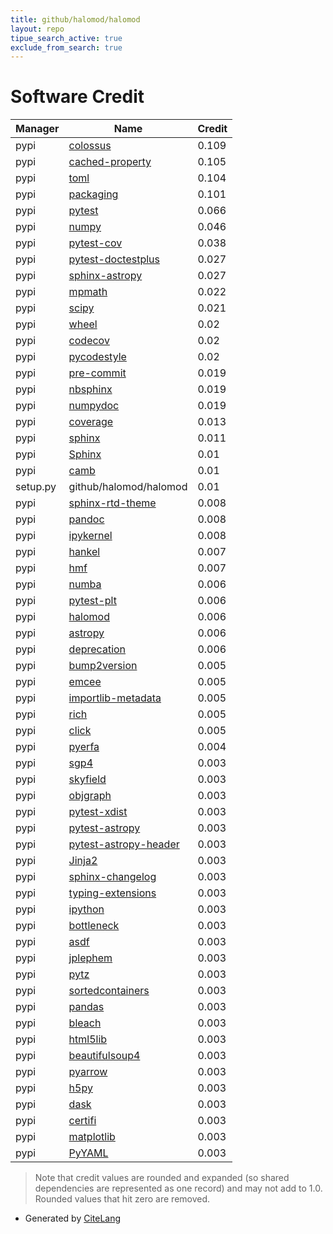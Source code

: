 ```yaml
---
title: github/halomod/halomod
layout: repo
tipue_search_active: true
exclude_from_search: true
---
```

# Software Credit

|Manager|Name|Credit|
|-------|----|------|
|pypi|[colossus](https://bitbucket.org/bdiemer/colossus)|0.109|
|pypi|[cached-property](https://github.com/pydanny/cached-property)|0.105|
|pypi|[toml](https://github.com/uiri/toml)|0.104|
|pypi|[packaging](https://pypi.org/project/packaging)|0.101|
|pypi|[pytest](https://pypi.org/project/pytest)|0.066|
|pypi|[numpy](https://pypi.org/project/numpy)|0.046|
|pypi|[pytest-cov](https://pypi.org/project/pytest-cov)|0.038|
|pypi|[pytest-doctestplus](https://pypi.org/project/pytest-doctestplus)|0.027|
|pypi|[sphinx-astropy](https://pypi.org/project/sphinx-astropy)|0.027|
|pypi|[mpmath](http://mpmath.org/)|0.022|
|pypi|[scipy](https://pypi.org/project/scipy)|0.021|
|pypi|[wheel](https://pypi.org/project/wheel)|0.02|
|pypi|[codecov](https://pypi.org/project/codecov)|0.02|
|pypi|[pycodestyle](https://pypi.org/project/pycodestyle)|0.02|
|pypi|[pre-commit](https://github.com/pre-commit/pre-commit)|0.019|
|pypi|[nbsphinx](https://pypi.org/project/nbsphinx)|0.019|
|pypi|[numpydoc](https://pypi.org/project/numpydoc)|0.019|
|pypi|[coverage](https://pypi.org/project/coverage)|0.013|
|pypi|[sphinx](https://pypi.org/project/sphinx)|0.011|
|pypi|[Sphinx](https://pypi.org/project/Sphinx)|0.01|
|pypi|[camb](https://pypi.org/project/camb)|0.01|
|setup.py|github/halomod/halomod|0.01|
|pypi|[sphinx-rtd-theme](https://pypi.org/project/sphinx-rtd-theme)|0.008|
|pypi|[pandoc](https://pypi.org/project/pandoc)|0.008|
|pypi|[ipykernel](https://pypi.org/project/ipykernel)|0.008|
|pypi|[hankel](https://github.com/steven-murray/hankel)|0.007|
|pypi|[hmf](https://github.com/steven-murray/hmf)|0.007|
|pypi|[numba](https://numba.pydata.org)|0.006|
|pypi|[pytest-plt](https://pypi.org/project/pytest-plt)|0.006|
|pypi|[halomod](https://github.com/steven-murray/halomod)|0.006|
|pypi|[astropy](http://astropy.org)|0.006|
|pypi|[deprecation](http://deprecation.readthedocs.io/)|0.006|
|pypi|[bump2version](https://pypi.org/project/bump2version)|0.005|
|pypi|[emcee](https://pypi.org/project/emcee)|0.005|
|pypi|[importlib-metadata](https://pypi.org/project/importlib-metadata)|0.005|
|pypi|[rich](https://pypi.org/project/rich)|0.005|
|pypi|[click](https://pypi.org/project/click)|0.005|
|pypi|[pyerfa](https://github.com/liberfa/pyerfa)|0.004|
|pypi|[sgp4](https://pypi.org/project/sgp4)|0.003|
|pypi|[skyfield](https://pypi.org/project/skyfield)|0.003|
|pypi|[objgraph](https://pypi.org/project/objgraph)|0.003|
|pypi|[pytest-xdist](https://pypi.org/project/pytest-xdist)|0.003|
|pypi|[pytest-astropy](https://pypi.org/project/pytest-astropy)|0.003|
|pypi|[pytest-astropy-header](https://pypi.org/project/pytest-astropy-header)|0.003|
|pypi|[Jinja2](https://pypi.org/project/Jinja2)|0.003|
|pypi|[sphinx-changelog](https://pypi.org/project/sphinx-changelog)|0.003|
|pypi|[typing-extensions](https://pypi.org/project/typing-extensions)|0.003|
|pypi|[ipython](https://pypi.org/project/ipython)|0.003|
|pypi|[bottleneck](https://pypi.org/project/bottleneck)|0.003|
|pypi|[asdf](https://pypi.org/project/asdf)|0.003|
|pypi|[jplephem](https://pypi.org/project/jplephem)|0.003|
|pypi|[pytz](https://pypi.org/project/pytz)|0.003|
|pypi|[sortedcontainers](https://pypi.org/project/sortedcontainers)|0.003|
|pypi|[pandas](https://pypi.org/project/pandas)|0.003|
|pypi|[bleach](https://pypi.org/project/bleach)|0.003|
|pypi|[html5lib](https://pypi.org/project/html5lib)|0.003|
|pypi|[beautifulsoup4](https://pypi.org/project/beautifulsoup4)|0.003|
|pypi|[pyarrow](https://pypi.org/project/pyarrow)|0.003|
|pypi|[h5py](https://pypi.org/project/h5py)|0.003|
|pypi|[dask](https://pypi.org/project/dask)|0.003|
|pypi|[certifi](https://pypi.org/project/certifi)|0.003|
|pypi|[matplotlib](https://pypi.org/project/matplotlib)|0.003|
|pypi|[PyYAML](https://pypi.org/project/PyYAML)|0.003|


> Note that credit values are rounded and expanded (so shared dependencies are represented as one record) and may not add to 1.0. Rounded values that hit zero are removed.


- Generated by [CiteLang](https://github.com/vsoch/citelang)
